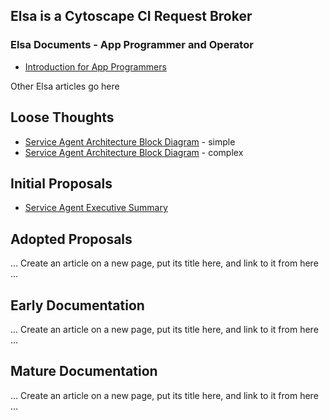 ## Elsa is a Cytoscape CI Request Broker

### Elsa Documents - App Programmer and Operator
* [Introduction for App Programmers](https://docs.google.com/document/d/1i3jJm4kcfNYMDR-5itOxT-9sQNo5VfUgF-QoOMtTAd4/edit)

Other Elsa articles go here

## Loose Thoughts
* [Service Agent Architecture Block Diagram](https://docs.google.com/document/d/1q7MMA12___7VQ4AYxC_K_zuJMHZG0GXS4ByKwVPRPqQ/edit) - simple
* [Service Agent Architecture Block Diagram](images/submitAgent.pdf) - complex

## Initial Proposals
* [Service Agent Executive Summary](https://docs.google.com/document/d/1IOmmjkRW4axXdfo-mEFwavfWDXIWK8QY0Wti12zoxAw/edit)

## Adopted Proposals
... Create an article on a new page, put its title here, and link to it from here ...

## Early Documentation
... Create an article on a new page, put its title here, and link to it from here ...

## Mature Documentation
... Create an article on a new page, put its title here, and link to it from here ...

